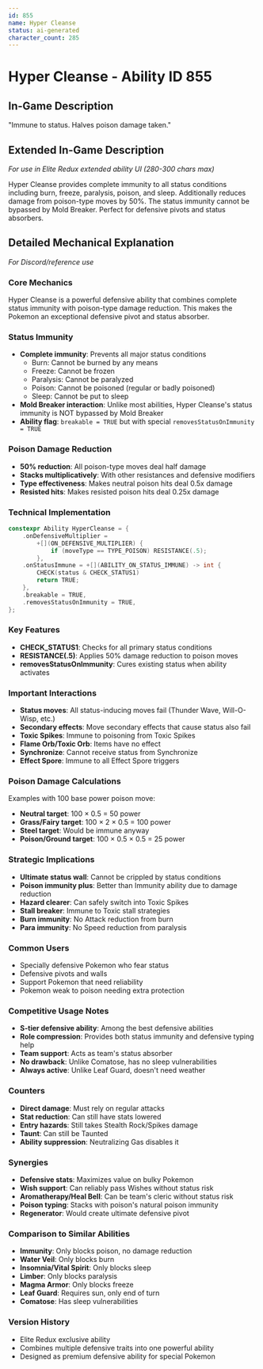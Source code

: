 ```yaml
---
id: 855
name: Hyper Cleanse
status: ai-generated
character_count: 285
---
```


# Hyper Cleanse - Ability ID 855

## In-Game Description
"Immune to status. Halves poison damage taken."

## Extended In-Game Description
*For use in Elite Redux extended ability UI (280-300 chars max)*

Hyper Cleanse provides complete immunity to all status conditions including burn, freeze, paralysis, poison, and sleep. Additionally reduces damage from poison-type moves by 50%. The status immunity cannot be bypassed by Mold Breaker. Perfect for defensive pivots and status absorbers.

## Detailed Mechanical Explanation
*For Discord/reference use*

### Core Mechanics
Hyper Cleanse is a powerful defensive ability that combines complete status immunity with poison-type damage reduction. This makes the Pokemon an exceptional defensive pivot and status absorber.

### Status Immunity
- **Complete immunity**: Prevents all major status conditions
  - Burn: Cannot be burned by any means
  - Freeze: Cannot be frozen
  - Paralysis: Cannot be paralyzed
  - Poison: Cannot be poisoned (regular or badly poisoned)
  - Sleep: Cannot be put to sleep
- **Mold Breaker interaction**: Unlike most abilities, Hyper Cleanse's status immunity is NOT bypassed by Mold Breaker
- **Ability flag**: `breakable = TRUE` but with special `removesStatusOnImmunity = TRUE`

### Poison Damage Reduction
- **50% reduction**: All poison-type moves deal half damage
- **Stacks multiplicatively**: With other resistances and defensive modifiers
- **Type effectiveness**: Makes neutral poison hits deal 0.5x damage
- **Resisted hits**: Makes resisted poison hits deal 0.25x damage

### Technical Implementation
```c
constexpr Ability HyperCleanse = {
    .onDefensiveMultiplier =
        +[](ON_DEFENSIVE_MULTIPLIER) {
            if (moveType == TYPE_POISON) RESISTANCE(.5);
        },
    .onStatusImmune = +[](ABILITY_ON_STATUS_IMMUNE) -> int {
        CHECK(status & CHECK_STATUS1)
        return TRUE;
    },
    .breakable = TRUE,
    .removesStatusOnImmunity = TRUE,
};
```

### Key Features
- **CHECK_STATUS1**: Checks for all primary status conditions
- **RESISTANCE(.5)**: Applies 50% damage reduction to poison moves
- **removesStatusOnImmunity**: Cures existing status when ability activates

### Important Interactions
- **Status moves**: All status-inducing moves fail (Thunder Wave, Will-O-Wisp, etc.)
- **Secondary effects**: Move secondary effects that cause status also fail
- **Toxic Spikes**: Immune to poisoning from Toxic Spikes
- **Flame Orb/Toxic Orb**: Items have no effect
- **Synchronize**: Cannot receive status from Synchronize
- **Effect Spore**: Immune to all Effect Spore triggers

### Poison Damage Calculations
Examples with 100 base power poison move:
- **Neutral target**: 100 × 0.5 = 50 power
- **Grass/Fairy target**: 100 × 2 × 0.5 = 100 power
- **Steel target**: Would be immune anyway
- **Poison/Ground target**: 100 × 0.5 × 0.5 = 25 power

### Strategic Implications
- **Ultimate status wall**: Cannot be crippled by status conditions
- **Poison immunity plus**: Better than Immunity ability due to damage reduction
- **Hazard clearer**: Can safely switch into Toxic Spikes
- **Stall breaker**: Immune to Toxic stall strategies
- **Burn immunity**: No Attack reduction from burn
- **Para immunity**: No Speed reduction from paralysis

### Common Users
- Specially defensive Pokemon who fear status
- Defensive pivots and walls
- Support Pokemon that need reliability
- Pokemon weak to poison needing extra protection

### Competitive Usage Notes
- **S-tier defensive ability**: Among the best defensive abilities
- **Role compression**: Provides both status immunity and defensive typing help
- **Team support**: Acts as team's status absorber
- **No drawback**: Unlike Comatose, has no sleep vulnerabilities
- **Always active**: Unlike Leaf Guard, doesn't need weather

### Counters
- **Direct damage**: Must rely on regular attacks
- **Stat reduction**: Can still have stats lowered
- **Entry hazards**: Still takes Stealth Rock/Spikes damage
- **Taunt**: Can still be Taunted
- **Ability suppression**: Neutralizing Gas disables it

### Synergies
- **Defensive stats**: Maximizes value on bulky Pokemon
- **Wish support**: Can reliably pass Wishes without status risk
- **Aromatherapy/Heal Bell**: Can be team's cleric without status risk
- **Poison typing**: Stacks with poison's natural poison immunity
- **Regenerator**: Would create ultimate defensive pivot

### Comparison to Similar Abilities
- **Immunity**: Only blocks poison, no damage reduction
- **Water Veil**: Only blocks burn
- **Insomnia/Vital Spirit**: Only blocks sleep
- **Limber**: Only blocks paralysis
- **Magma Armor**: Only blocks freeze
- **Leaf Guard**: Requires sun, only end of turn
- **Comatose**: Has sleep vulnerabilities

### Version History
- Elite Redux exclusive ability
- Combines multiple defensive traits into one powerful ability
- Designed as premium defensive ability for special Pokemon